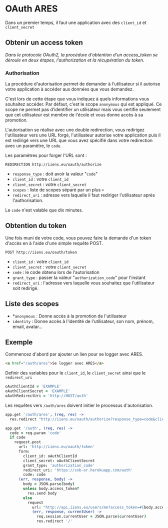# OAuth ARES

Dans un premier temps, il faut une application avec des `client_id` et `client_secret` 

## Obtenir un access token

_Dans le protocole OAuth2, la procédure d'obtention d'un access_token se déroule en deux étapes, l'authorization et la récupération du token._

### Authorisation

La procédure d'autorisation permet de demander à l'utilisateur si il autorise votre application à accéder aux données que vous demandez.

C'est lors de cette étape que vous indiquez à quels informations vous souhaitez accéder. Par défaut, c'est le scope `anonymous` qui est appliqué. Ce scope ne permet pas d'identifier un utilisateur mais vous certifie seulement que cet utilisateur est membre de l'école et vous donne accès à sa promotion.

L'autorisation se réalise avec une double redirection, vous redirigez l'utilisateur vers une URL forgé, l'utilisateur autorise votre application puis il est redirigé vers une URL que vous avez spécifié dans votre redirection avec un paramètre, le `code`.

Les paramètres pour forger l'URL sont :

    REDIRECTION http://iiens.eu/oauth/authorize
- `response_type` : doit avoir la valeur "`code`"
- `client_id` : votre `client_id`
- `client_secret` : votre `client_secret`
- `scopes` : liste de scopes séparé par un plus `+`
- `redirect_uri` : adresse vers laquelle il faut rediriger l'utilisateur après l'authorisation.

Le `code` n'est valable que dix minutes.

## Obtention du token

Une fois muni de votre code, vous pouvez faire la demande d'un token d'accès en à l'aide d'une simple requête POST.

    POST http://iiens.eu/oauth/token
- `client_id` : votre `client_id`
- `client_secret` : votre `client_secret`
- `code` : le code obtenu lors de l'autorisation
- `grant_type` : passer la valeur "`authorization_code`" pour l'instant
- `redirect_uri` : l'adresse vers laquelle vous souhaitez que l'utilisateur soit redirigé.

## Liste des scopes

- *`anonymous` : Donne accès à la promotion de l'utilisateur
- `identity` : Donne accès à l'identité de l'utilisateur, son nom, prénom, email, avatar…

## Exemple

Commencez d'abord par ajouter un lien pour se logger avec ARES.

```html
<a href="/auth/ares">Se logger avec ARES</a>
```

Definir des variables pour le `client_id`, le `client_secret` ainsi que le `redirect_uri`

```coffeescript
oAuthClientId = 'EXAMPLE'
oAuthClientSecret = 'EXAMPLE'
oAuthRedirectUri = 'http://HOST/auth'
```
Les requêtes vers `/auth/ares` doivent initier le processus d'autorisation.

```coffeescript
app.get '/auth/ares', (req, res) ->
  res.redirect "http://iiens.eu/oauth/authorize?response_type=code&client_id=#{oAuthClientId}&client_secret=#{oAuthClientSecret}&redirect_uri=#{redirect_uri}"
```

```coffeescript
app.get '/auth', (req, res) ->
  code = req.param 'code'
  if code
    request.post
      url: 'http://iiens.eu/oauth/token'
      form:
        client_id: oAuthClientId
        client_secret: oAuthClientSecret
        grant_type: 'authorization_code'
        redirect_uri: 'https://sxb-or.herokuapp.com/auth'
        code: code
      (err, response, body) ->
        body = JSON.parse(body)
        unless body.access_token?
          res.send body
        else
          request
            url: "http://api.iiens.eu/users/me?access_token=#{body.access_token}"
            (err, response, currentUser) ->
              req.session.currentUser = JSON.parse(currentUser)
              res.redirect '/'
```